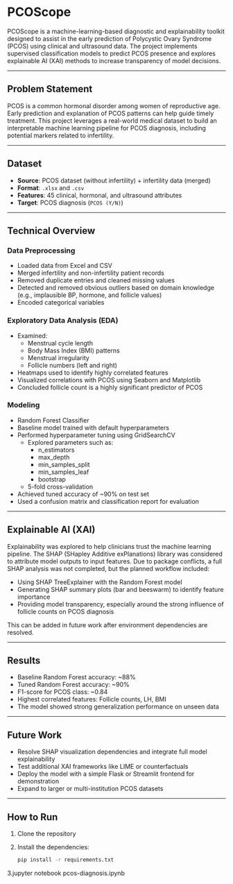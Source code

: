 # PCOScope

PCOScope is a machine-learning-based diagnostic and explainability toolkit designed to assist in the early prediction of Polycystic Ovary Syndrome (PCOS) using clinical and ultrasound data. The project implements supervised classification models to predict PCOS presence and explores explainable AI (XAI) methods to increase transparency of model decisions.

---

## Problem Statement

PCOS is a common hormonal disorder among women of reproductive age. Early prediction and explanation of PCOS patterns can help guide timely treatment. This project leverages a real-world medical dataset to build an interpretable machine learning pipeline for PCOS diagnosis, including potential markers related to infertility.

---

## Dataset

- **Source**: PCOS dataset (without infertility) + infertility data (merged)
- **Format**: `.xlsx` and `.csv`
- **Features**: 45 clinical, hormonal, and ultrasound attributes
- **Target**: PCOS diagnosis (`PCOS (Y/N)`)

---

## Technical Overview

### Data Preprocessing

- Loaded data from Excel and CSV
- Merged infertility and non-infertility patient records
- Removed duplicate entries and cleaned missing values
- Detected and removed obvious outliers based on domain knowledge (e.g., implausible BP, hormone, and follicle values)
- Encoded categorical variables

### Exploratory Data Analysis (EDA)

- Examined:
  - Menstrual cycle length
  - Body Mass Index (BMI) patterns
  - Menstrual irregularity
  - Follicle numbers (left and right)
- Heatmaps used to identify highly correlated features
- Visualized correlations with PCOS using Seaborn and Matplotlib
- Concluded follicle count is a highly significant predictor of PCOS

### Modeling

- Random Forest Classifier
- Baseline model trained with default hyperparameters
- Performed hyperparameter tuning using GridSearchCV
  - Explored parameters such as:
    - n_estimators
    - max_depth
    - min_samples_split
    - min_samples_leaf
    - bootstrap
  - 5-fold cross-validation
- Achieved tuned accuracy of ~90% on test set
- Used a confusion matrix and classification report for evaluation

---

## Explainable AI (XAI)

Explainability was explored to help clinicians trust the machine learning pipeline. The SHAP (SHapley Additive exPlanations) library was considered to attribute model outputs to input features. Due to package conflicts, a full SHAP analysis was not completed, but the planned workflow included:

- Using SHAP TreeExplainer with the Random Forest model
- Generating SHAP summary plots (bar and beeswarm) to identify feature importance
- Providing model transparency, especially around the strong influence of follicle counts on PCOS diagnosis

This can be added in future work after environment dependencies are resolved.

---

## Results

- Baseline Random Forest accuracy: ~88%
- Tuned Random Forest accuracy: ~90%
- F1-score for PCOS class: ~0.84
- Highest correlated features: Follicle counts, LH, BMI
- The model showed strong generalization performance on unseen data

---

## Future Work

- Resolve SHAP visualization dependencies and integrate full model explainability
- Test additional XAI frameworks like LIME or counterfactuals
- Deploy the model with a simple Flask or Streamlit frontend for demonstration
- Expand to larger or multi-institution PCOS datasets

---

## How to Run

1. Clone the repository
2. Install the dependencies:

   ```bash
   pip install -r requirements.txt
3.jupyter notebook pcos-diagnosis.ipynb
